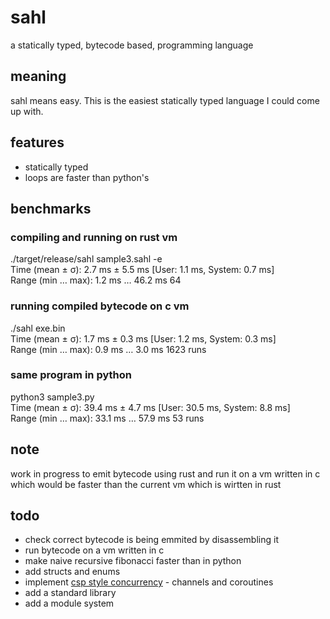 # sahl

a statically typed, bytecode based, programming language

## meaning

sahl means easy. This is the easiest statically typed language I could come up with.

## features

- statically typed
- loops are faster than python's

## benchmarks

### compiling and running on rust vm

./target/release/sahl sample3.sahl -e <br/>
  Time (mean ± σ):       2.7 ms ±   5.5 ms    [User: 1.1 ms, System: 0.7 ms] <br/>
  Range (min … max):     1.2 ms …  46.2 ms    64 <br/>
  
### running compiled bytecode on c vm

./sahl exe.bin <br/>
  Time (mean ± σ):       1.7 ms ±   0.3 ms    [User: 1.2 ms, System: 0.3 ms] <br/>
  Range (min … max):     0.9 ms …   3.0 ms    1623 runs <br/>

### same program in python

python3 sample3.py <br/>
  Time (mean ± σ):      39.4 ms ±   4.7 ms    [User: 30.5 ms, System: 8.8 ms] <br/>
  Range (min … max):    33.1 ms …  57.9 ms    53 runs <br/>

## note

work in progress to emit bytecode using rust and run it on a vm written in c which would be faster than the current vm which is wirtten in rust

## todo

- check correct bytecode is being emmited by disassembling it
- run bytecode on a vm written in c
- make naive recursive fibonacci faster than in python
- add structs and enums
- implement [csp style concurrency](https://cs.stanford.edu/people/eroberts/courses/soco/projects/2008-09/tony-hoare/csp.ht) - channels and coroutines
- add a standard library
- add a module system
